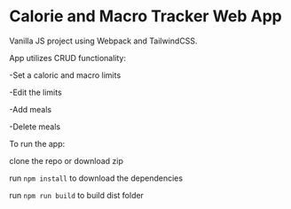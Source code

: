 # Calorie and Macro Tracker Web App

Vanilla JS project using Webpack and TailwindCSS. 

App utilizes CRUD functionality:

-Set a caloric and macro limits

-Edit the limits

-Add meals

-Delete meals 


To run the app:

clone the repo or download zip

run `npm install` to download the dependencies

run `npm run build` to build dist folder
